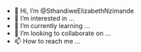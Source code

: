 - 👋 Hi, I’m @SthandiweElizabethNzimande
- 👀 I’m interested in ...
- 🌱 I’m currently learning ...
- 💞️ I’m looking to collaborate on ...
- 📫 How to reach me ...

<!---
SthandiweElizabethNzimande/SthandiweElizabethNzimande is a ✨ special ✨ repository because its `README.md` (this file) appears on your GitHub profile.
You can click the Preview link to take a look at your changes.
--->

